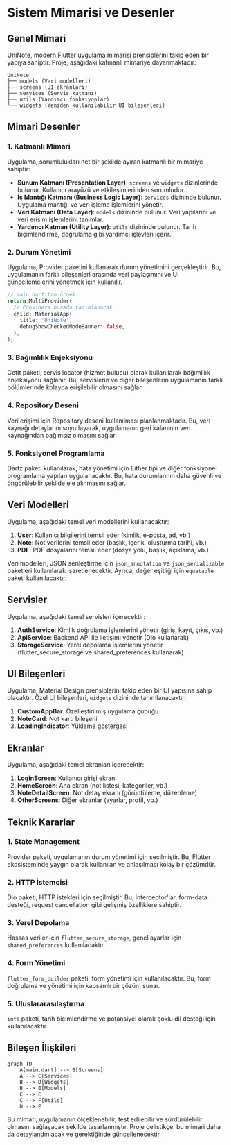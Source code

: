 # Sistem Mimarisi ve Desenler

## Genel Mimari
UniNote, modern Flutter uygulama mimarisi prensiplerini takip eden bir yapıya sahiptir. Proje, aşağıdaki katmanlı mimariye dayanmaktadır:

```
UniNote
├── models (Veri modelleri)
├── screens (UI ekranları)
├── services (Servis katmanı)
├── utils (Yardımcı fonksiyonlar)
└── widgets (Yeniden kullanılabilir UI bileşenleri)
```

## Mimari Desenler

### 1. Katmanlı Mimari
Uygulama, sorumlulukları net bir şekilde ayıran katmanlı bir mimariye sahiptir:

- **Sunum Katmanı (Presentation Layer)**: `screens` ve `widgets` dizinlerinde bulunur. Kullanıcı arayüzü ve etkileşimlerinden sorumludur.
- **İş Mantığı Katmanı (Business Logic Layer)**: `services` dizininde bulunur. Uygulama mantığı ve veri işleme işlemlerini yönetir.
- **Veri Katmanı (Data Layer)**: `models` dizininde bulunur. Veri yapılarını ve veri erişim işlemlerini tanımlar.
- **Yardımcı Katman (Utility Layer)**: `utils` dizininde bulunur. Tarih biçimlendirme, doğrulama gibi yardımcı işlevleri içerir.

### 2. Durum Yönetimi
Uygulama, Provider paketini kullanarak durum yönetimini gerçekleştirir. Bu, uygulamanın farklı bileşenleri arasında veri paylaşımını ve UI güncellemelerini yönetmek için kullanılır.

```dart
// main.dart'tan örnek
return MultiProvider(
  // Providers burada tanımlanacak
  child: MaterialApp(
    title: 'UniNote',
    debugShowCheckedModeBanner: false,
  ),
);
```

### 3. Bağımlılık Enjeksiyonu
GetIt paketi, servis locator (hizmet bulucu) olarak kullanılarak bağımlılık enjeksiyonu sağlanır. Bu, servislerin ve diğer bileşenlerin uygulamanın farklı bölümlerinde kolayca erişilebilir olmasını sağlar.

### 4. Repository Deseni
Veri erişimi için Repository deseni kullanılması planlanmaktadır. Bu, veri kaynağı detaylarını soyutlayarak, uygulamanın geri kalanının veri kaynağından bağımsız olmasını sağlar.

### 5. Fonksiyonel Programlama
Dartz paketi kullanılarak, hata yönetimi için Either tipi ve diğer fonksiyonel programlama yapıları uygulanacaktır. Bu, hata durumlarının daha güvenli ve öngörülebilir şekilde ele alınmasını sağlar.

## Veri Modelleri
Uygulama, aşağıdaki temel veri modellerini kullanacaktır:

1. **User**: Kullanıcı bilgilerini temsil eder (kimlik, e-posta, ad, vb.)
2. **Note**: Not verilerini temsil eder (başlık, içerik, oluşturma tarihi, vb.)
3. **PDF**: PDF dosyalarını temsil eder (dosya yolu, başlık, açıklama, vb.)

Veri modelleri, JSON serileştirme için `json_annotation` ve `json_serializable` paketleri kullanılarak işaretlenecektir. Ayrıca, değer eşitliği için `equatable` paketi kullanılacaktır.

## Servisler
Uygulama, aşağıdaki temel servisleri içerecektir:

1. **AuthService**: Kimlik doğrulama işlemlerini yönetir (giriş, kayıt, çıkış, vb.)
2. **ApiService**: Backend API ile iletişimi yönetir (Dio kullanarak)
3. **StorageService**: Yerel depolama işlemlerini yönetir (flutter_secure_storage ve shared_preferences kullanarak)

## UI Bileşenleri
Uygulama, Material Design prensiplerini takip eden bir UI yapısına sahip olacaktır. Özel UI bileşenleri, `widgets` dizininde tanımlanacaktır:

1. **CustomAppBar**: Özelleştirilmiş uygulama çubuğu
2. **NoteCard**: Not kartı bileşeni
3. **LoadingIndicator**: Yükleme göstergesi

## Ekranlar
Uygulama, aşağıdaki temel ekranları içerecektir:

1. **LoginScreen**: Kullanıcı girişi ekranı
2. **HomeScreen**: Ana ekran (not listesi, kategoriler, vb.)
3. **NoteDetailScreen**: Not detay ekranı (görüntüleme, düzenleme)
4. **OtherScreens**: Diğer ekranlar (ayarlar, profil, vb.)

## Teknik Kararlar

### 1. State Management
Provider paketi, uygulamanın durum yönetimi için seçilmiştir. Bu, Flutter ekosisteminde yaygın olarak kullanılan ve anlaşılması kolay bir çözümdür.

### 2. HTTP İstemcisi
Dio paketi, HTTP istekleri için seçilmiştir. Bu, interceptor'lar, form-data desteği, request cancellation gibi gelişmiş özelliklere sahiptir.

### 3. Yerel Depolama
Hassas veriler için `flutter_secure_storage`, genel ayarlar için `shared_preferences` kullanılacaktır.

### 4. Form Yönetimi
`flutter_form_builder` paketi, form yönetimi için kullanılacaktır. Bu, form doğrulama ve yönetimi için kapsamlı bir çözüm sunar.

### 5. Uluslararasılaştırma
`intl` paketi, tarih biçimlendirme ve potansiyel olarak çoklu dil desteği için kullanılacaktır.

## Bileşen İlişkileri

```mermaid
graph TD
    A[main.dart] --> B[Screens]
    A --> C[Services]
    B --> D[Widgets]
    B --> E[Models]
    C --> E
    C --> F[Utils]
    D --> E
```

Bu mimari, uygulamanın ölçeklenebilir, test edilebilir ve sürdürülebilir olmasını sağlayacak şekilde tasarlanmıştır. Proje geliştikçe, bu mimari daha da detaylandırılacak ve gerektiğinde güncellenecektir.
